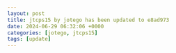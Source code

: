```yaml
---
layout: post
title: jtcps15 by jotego has been updated to e8ad973
date: 2024-06-29 06:32:06 +0000
categories: [jotego, jtcps15]
tags: [update]
---
```


